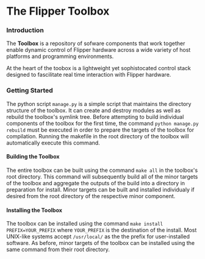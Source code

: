 # The Flipper Toolbox

### Introduction

The **Toolbox** is a repository of sofware components that work together enable dynamic control of Flipper hardware across a wide variety of host platforms and programming environments.

At the heart of the toobox is a lightweight yet sophistocated control stack designed to fascilitate real time interaction with Flipper hardware.

### Getting Started

The python script `manage.py` is a simple script that maintains the directory structure of the toolbox. It can create and destroy modules as well as rebuild the toolbox's symlink tree. Before attempting to build individual components of the toolbox for the first time, the command `python manage.py rebuild` must be executed in order to prepare the targets of the toolbox for compilation. Running the makefile in the root directory of the toolbox will automatically execute this command.

#### Building the Toolbox

The entire toolbox can be built using the command `make all` in the toolbox's root directory. This command will subsequently build all of the minor targets of the toolbox and aggregate the outputs of the build into a directory in preparation for install. Minor targets can be built and installed individualy if desired from the root directory of the respective minor component.

#### Installing the Toolbox

The toolbox can be installed using the command `make install PREFIX=YOUR_PREFIX` where `YOUR_PREFIX` is the destination of the install. Most UNIX-like systems accept `/usr/local/` as the the prefix for user-installed software. As before, minor targets of the toolbox can be installed using the same command from their root directory.